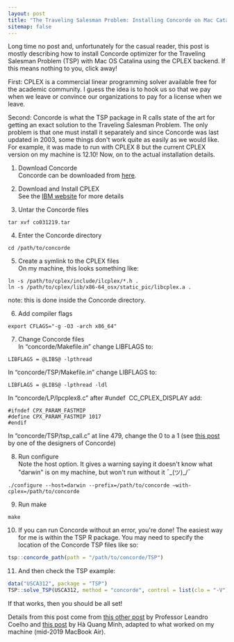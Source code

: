 ```yaml
---
layout: post
title: "The Traveling Salesman Problem: Installing Concorde on Mac Catalina with CPLEX"
sitemap: false
---
```


Long time no post and, unfortunately for the casual reader, this post is mostly describing how to install Concorde optimizer for the Traveling Salesman Problem (TSP) with Mac OS Catalina using the CPLEX backend. If this means nothing to you, click away!

First: CPLEX is a commercial linear programming solver available free for the academic community. I guess the idea is to hook us so that we pay when we leave or convince our organizations to pay for a license when we leave. 

Second: Concorde is what the TSP package in R calls state of the art for getting an exact solution to the Traveling Salesman Problem. The only problem is that one must install it separately and since Concorde was last updated in 2003, some things don't work quite as easily as we would like. For example, it was made to run with CPLEX 8 but the current CPLEX version on my machine is 12.10! Now, on to the actual installation details.

1. Download Concorde<br>
Concorde can be downloaded from [here](math.uwaterloo.ca/tsp/concorde/downloads/codes/src/co031219.tgz).

2. Download and Install CPLEX<br>
See the [IBM website](https://www.ibm.com/products/ilog-cplex-optimization-studio
) for more details 
3. Untar the Concorde files<br>
```unix
tar xvf co031219.tar
```

4. Enter the Concorde directory<br>
```unix
cd /path/to/concorde
```

5. Create a symlink to the CPLEX files<br>
On my machine, this looks something like:<br>
```unix
ln -s /path/to/cplex/include/ilcplex/*.h .
ln -s /path/to/cplex/lib/x86-64_osx/static_pic/libcplex.a .
```
note: this is done inside the Concorde directory.

6. Add compiler flags<br>
```unix
export CFLAGS="-g -O3 -arch x86_64"
```

7. Change Concorde files<br>
In “concorde/Makefile.in” change LIBFLAGS to:<br>
```unix
LIBFLAGS = @LIBS@ -lpthread
```
In “concorde/TSP/Makefile.in” change LIBFLAGS to:<br>
```unix
LIBFLAGS = @LIBS@ -lpthread -ldl
```
In “concorde/LP/lpcplex8.c” after #undef  CC_CPLEX_DISPLAY add:<br>
```unix
#ifndef CPX_PARAM_FASTMIP
#define CPX_PARAM_FASTMIP 1017
#endif
```
In “concorde/TSP/tsp_call.c” at line 479, change the 0 to a 1 (see [this post](https://www.ibm.com/developerworks/community/forums/html/topic?id=96be05f6-fca8-4679-8733-28c034755ffc&permalinkReplyUuid=f7df291c-4717-45c6-b416-a86c69100d35) by one of the designers of Concorde)

8. Run configure<br>
Note the host option. It gives a warning saying it doesn't know what "darwin" is on my machine, but won't run without it ¯\_(ツ)_/¯ <br>
```unix
./configure --host=darwin --prefix=/path/to/concorde –with-cplex=/path/to/concorde
```

9. Run make<br>
```unix
make
```

10. If you can run Concorde without an error, you're done!
The easiest way for me is within the TSP R package. You may need to specify the location of the Concorde TSP files like so:<br>
```r
tsp::concorde_path(path = "/path/to/concorde/TSP")
```

11. And then check the TSP example:<br>
```r
data("USCA312", package = "TSP")
TSP::solve_TSP(USCA312, method = "concorde", control = list(clo = "-V"))
```
If that works, then you should be all set!
 
Details from this post come from [this other post](leandro-coelho.com/install-and-run-concorde-with-cplex/) by Professor Leandro Coelho and [this post](qmha.wordpress.com/2015/08/20/installing-concorde-on-mac-os-x/) by Hà Quang Minh, adapted to what worked on my machine (mid-2019 MacBook Air).